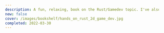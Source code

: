 ```yaml
---
description: A fun, relaxing, book on the Rust/Gamedev topic. I've also found it very good as code reading exercise, since it's structured as progressive snapshots. Definitely won't make anybody an "intermediate" Rust dev as written, though :)
new: false
cover: /images/bookshelf/hands_on_rust_2d_game_dev.jpg
completed: 2022-03-30
---
```

